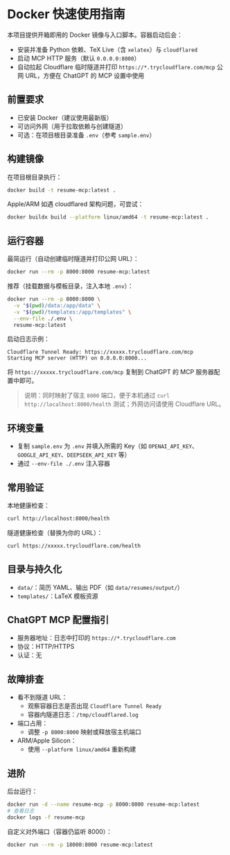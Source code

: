 # Docker 快速使用指南

本项目提供开箱即用的 Docker 镜像与入口脚本。容器启动后会：
- 安装并准备 Python 依赖、TeX Live（含 `xelatex`）与 `cloudflared`
- 启动 MCP HTTP 服务（默认 `0.0.0.0:8000`）
- 自动拉起 Cloudflare 临时隧道并打印 `https://*.trycloudflare.com/mcp` 公网 URL，方便在 ChatGPT 的 MCP 设置中使用

## 前置要求
- 已安装 Docker（建议使用最新版）
- 可访问外网（用于拉取依赖与创建隧道）
- 可选：在项目根目录准备 `.env`（参考 `sample.env`）

## 构建镜像
在项目根目录执行：
```bash
docker build -t resume-mcp:latest .
```
Apple/ARM 如遇 cloudflared 架构问题，可尝试：
```bash
docker buildx build --platform linux/amd64 -t resume-mcp:latest .
```

## 运行容器
最简运行（自动创建临时隧道并打印公网 URL）：
```bash
docker run --rm -p 8000:8000 resume-mcp:latest
```
推荐（挂载数据与模板目录，注入本地 `.env`）：
```bash
docker run --rm -p 8000:8000 \
  -v "$(pwd)/data:/app/data" \
  -v "$(pwd)/templates:/app/templates" \
  --env-file ./.env \
  resume-mcp:latest
```
启动日志示例：
```text
Cloudflare Tunnel Ready: https://xxxxx.trycloudflare.com/mcp
Starting MCP server (HTTP) on 0.0.0.0:8000...
```
将 `https://xxxxx.trycloudflare.com/mcp` 复制到 ChatGPT 的 MCP 服务器配置中即可。

> 说明：同时映射了宿主 `8000` 端口，便于本机通过 `curl http://localhost:8000/health` 测试；外网访问请使用 Cloudflare URL。

## 环境变量
- 复制 `sample.env` 为 `.env` 并填入所需的 Key（如 `OPENAI_API_KEY`、`GOOGLE_API_KEY`、`DEEPSEEK_API_KEY` 等）
- 通过 `--env-file ./.env` 注入容器

## 常用验证
本地健康检查：
```bash
curl http://localhost:8000/health
```
隧道健康检查（替换为你的 URL）：
```bash
curl https://xxxxx.trycloudflare.com/health
```

## 目录与持久化
- `data/`：简历 YAML、输出 PDF（如 `data/resumes/output/`）
- `templates/`：LaTeX 模板资源

## ChatGPT MCP 配置指引
- 服务器地址：日志中打印的 `https://*.trycloudflare.com`
- 协议：HTTP/HTTPS
- 认证：无

## 故障排查
- 看不到隧道 URL：
  - 观察容器日志是否出现 `Cloudflare Tunnel Ready`
  - 容器内隧道日志：`/tmp/cloudflared.log`
- 端口占用：
  - 调整 `-p 8000:8000` 映射或释放宿主机端口
- ARM/Apple Silicon：
  - 使用 `--platform linux/amd64` 重新构建

## 进阶
后台运行：
```bash
docker run -d --name resume-mcp -p 8000:8000 resume-mcp:latest
# 查看日志
docker logs -f resume-mcp
```
自定义对外端口（容器仍监听 8000）：
```bash
docker run --rm -p 18000:8000 resume-mcp:latest
```
